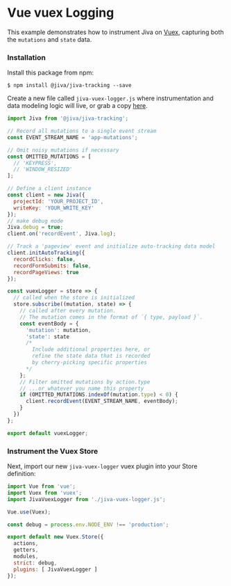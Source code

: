 # Vue vuex Logging

This example demonstrates how to instrument Jiva on [Vuex](https://vuex.vuejs.org/en/intro.html), capturing both the `mutations` and `state` data.

### Installation

Install this package from npm:

```ssh
$ npm install @jiva/jiva-tracking --save
```

Create a new file called `jiva-vuex-logger.js` where instrumentation and data modeling logic will live, or grab a copy [here](./jiva-vuex-logger.js).

```javascript
import Jiva from '@jiva/jiva-tracking';

// Record all mutations to a single event stream
const EVENT_STREAM_NAME = 'app-mutations';

// Omit noisy mutations if necessary
const OMITTED_MUTATIONS = [
  // 'KEYPRESS',
  // 'WINDOW_RESIZED'
];

// Define a client instance
const client = new Jiva({
  projectId: 'YOUR_PROJECT_ID',
  writeKey: 'YOUR_WRITE_KEY'
});
// make debug mode
Jiva.debug = true;
client.on('recordEvent', Jiva.log);

// Track a 'pageview' event and initialize auto-tracking data model
client.initAutoTracking({
  recordClicks: false,
  recordFormSubmits: false,
  recordPageViews: true
});

const vuexLogger = store => {
  // called when the store is initialized
  store.subscribe((mutation, state) => {
    // called after every mutation.
    // The mutation comes in the format of `{ type, payload }`.
    const eventBody = {
      'mutation': mutation,
      'state': state
      /*
        Include additional properties here, or
        refine the state data that is recorded
        by cherry-picking specific properties
      */
    };
    // Filter omitted mutations by action.type
    // ...or whatever you name this property
    if (OMITTED_MUTATIONS.indexOf(mutation.type) < 0) {
      client.recordEvent(EVENT_STREAM_NAME, eventBody);
    }
  })
};

export default vuexLogger;
```


### Instrument the Vuex Store

Next, import our new `jiva-vuex-logger` vuex plugin into your Store definition:

```javascript
import Vue from 'vue';
import Vuex from 'vuex';
import JivaVuexLogger from './jiva-vuex-logger.js';

Vue.use(Vuex);

const debug = process.env.NODE_ENV !== 'production';

export default new Vuex.Store({
  actions,
  getters,
  modules,
  strict: debug,
  plugins: [ JivaVuexLogger ]
});
```
